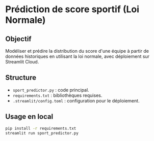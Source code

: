 # Prédiction de score sportif (Loi Normale)

## Objectif
Modéliser et prédire la distribution du score d'une équipe à partir de données historiques en utilisant la loi normale, avec déploiement sur Streamlit Cloud.

## Structure
- `sport_predictor.py` : code principal.
- `requirements.txt` : bibliothèques requises.
- `.streamlit/config.toml` : configuration pour le déploiement.

## Usage en local
```bash
pip install -r requirements.txt
streamlit run sport_predictor.py
